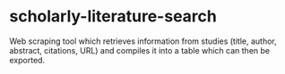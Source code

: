 # scholarly-literature-search
Web scraping tool which retrieves information from studies (title, author, abstract, citations, URL) and compiles it into a table which can then be exported.
